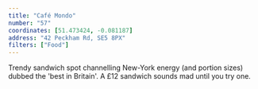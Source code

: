 ```yaml
---
title: "Café Mondo"
number: "57"
coordinates: [51.473424, -0.081187]
address: "42 Peckham Rd, SE5 8PX"
filters: ["Food"]
---
```


Trendy sandwich spot channelling New-York energy (and portion sizes) dubbed the 'best in Britain'. A £12 sandwich sounds mad until you try one.
